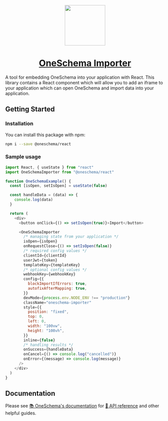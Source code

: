 <p align="center">
  <a href="https://www.oneschema.co/">
    <img src="https://uploads-ssl.webflow.com/62902d243ad8aef519be0d3e/62902d243ad8ae4014be0e97_oneschema-256.png" height="128">
    <h1 align="center">OneSchema Importer</h1>
  </a>
</p>

A tool for embedding OneSchema into your application with React. This library contains a React component which will allow you to add an iframe to your application which can open OneSchema and import data into your application.

## Getting Started

### Installation

You can install this package with npm:

```bash
npm i --save @oneschema/react
```

### Sample usage

```javascript
import React, { useState } from "react"
import OneSchemaImporter from "@oneschema/react"

function OneSchemaExample() {
  const [isOpen, setIsOpen] = useState(false)

  const handleData = (data) => {
    console.log(data)
  }

  return (
    <div>
      <button onClick={() => setIsOpen(true)}>Import</button>

      <OneSchemaImporter
        /* managing state from your application */
        isOpen={isOpen}
        onRequestClose={() => setIsOpen(false)}
        /* required config values */
        clientId={clientId}
        userJwt={token}
        templateKey={templateKey}
        /* optional config values */
        webhookKey={webhookKey}
        config={{
          blockImportIfErrors: true,
          autofixAfterMapping: true,
        }}
        devMode={process.env.NODE_ENV !== "production"}
        className="oneschema-importer"
        style={{
          position: "fixed",
          top: 0,
          left: 0,
          width: "100vw",
          height: "100vh",
        }}
        inline={false}
        /* handling results */
        onSuccess={handleData}
        onCancel={() => console.log("cancelled")}
        onError={(message) => console.log(message)}
      />
    </div>
  )
}
```

## Documentation

Please see [📚 OneSchema's documentation](https://docs.oneschema.co/) for [📒 API reference](https://oneschema.readme.io/docs/api-reference#oneschemaimporter-react-component) and other helpful guides.
